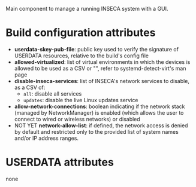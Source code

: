 Main component to manage a running INSECA system with a GUI.

# Build configuration attributes

- **userdata-skey-pub-file**: public key used to verify the signature of USERDATA resources,
  relative to the build's config file
- **allowed-virtualized**: list of virtual environments in which the devices is allowed to be used as a CSV or "", refer to systemd-detect-virt's man page
- **disable-inseca-services**: list of INSECA's network services to disable, as a CSV of:
  - `all`: disable all services
  - `updates`: disable the live Linux updates service
- **allow-network-connections**: boolean indicating if the network stack (managed by NetworkManager) is enabled
  (which allows the user to connect to wired or wireless networks) or disabled
- NOT YET **network-allow-list**: if defined, the network access is denied by default and restricted only to the
  provided list of system names and/or IP address ranges.

# USERDATA attributes

none